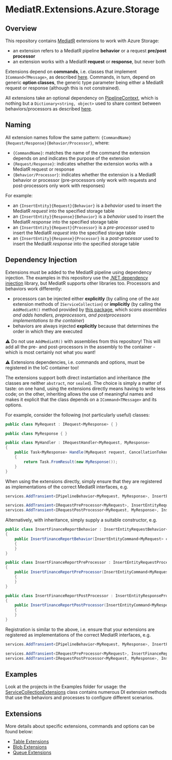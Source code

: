 # MediatR.Extensions.Azure.Storage

## Overview
This repository contains [MediatR](https://github.com/jbogard/MediatR) extensions to work with Azure Storage:
- an extension refers to a MediatR pipeline **behavior** or a request **pre/post processor**
- an extension works with a MediatR **request** or **response**, but never both

Extensions depend on **commands**, i.e. classes that implement `ICommand<TMessage>`, as described [here](https://github.com/fabio-marini/MediatR.Extensions.Abstractions). Commands, in turn, depend on generic **option classes**, the generic type parameter being either a MediatR request or response (although this is not constrained).

All extensions take an optional dependency on [PipelineContext](./MediatR.Extensions.Azure.Storage.Abstractions/PipelineContext.cs), which is nothing but a `Dictionary<string, object>` used to share context between behaviors/processors as described [here](https://jimmybogard.com/sharing-context-in-mediatr-pipelines/).

## Naming
All extension names follow the same pattern: `{CommandName}{Request/Response}{Behavior/Processor}`, where:
- `{CommandName}`: matches the name of the command the extension depends on and indicates the purpose of the extension
- `{Request/Response}`: indicates whether the extension works with a MediatR request or response
- `{Behavior/Processor}`: indicates whether the extension is a MediatR behavior or processor (pre-processors only work with requests and post-processors only work with responses)

For example:
- an `{InsertEntity}{Request}{Behavior}` is a *behavior* used to insert the MediatR *request* into the specified storage table
- an `{InsertEntity}{Response}{Behavior}` is a *behavior* used to insert the MediatR *response* into the specified storage table
- an `{InsertEntity}{Request}{Processor}` is a *pre-processor* used to insert the MediatR *request* into the specified storage table
- an `{InsertEntity}{Response}{Processor}` is a *post-processor* used to insert the MediatR *response* into the specified storage table

## Dependency Injection
Extensions must be added to the MediatR pipeline using dependency injection. The examples in this repository use the [.NET dependency injection][di1] library, but MediatR supports other libraries too. Processors and behaviors work differently:

- processors can be injected either **explicitly** (by calling one of the `Add` extension methods of `IServiceCollection`) or **implicitly** (by calling the `AddMediatR()` method provided by [this package][di2], which _scans assemblies and adds handlers, preprocessors, and postprocessors implementations to the container_)
- behaviors are always injected **explicitly** because that determines the order in which they are executed 

[di1]: https://docs.microsoft.com/en-us/dotnet/core/extensions/dependency-injection
[di2]: https://github.com/jbogard/MediatR.Extensions.Microsoft.DependencyInjection

:warning: Do not use `AddMediatR()` with assemblies from this repository! This will add all the pre- and post-processors in the assembly to the container - which is most certainly not what you want!

:warning: Extensions dependencies, i.e. commands and options, must be registered in the IoC container too!

The extensions support both direct instantiation and inheritance (the classes are neither `abstract`, nor `sealed`). The choice is simply a matter of taste: on one hand, using the extensions directly means having to write less code; on the other, inheriting allows the use of meaningful names and makes it explicit that the class depends on a `ICommand<TMessage>` and its options.

For example, consider the following (not particularly useful) classes:
```cs
public class MyRequest : IRequest<MyResponse> { }

public class MyResponse { }

public class MyHandler : IRequestHandler<MyRequest, MyResponse>
{
    public Task<MyResponse> Handle(MyRequest request, CancellationToken cancellationToken)
    {
        return Task.FromResult(new MyResponse());
    }
}
```

When using the extensions directly, simply ensure that they are registered as implementations of the correct MediatR interfaces, e.g.
```cs
services.AddTransient<IPipelineBehavior<MyRequest, MyResponse>, InsertEntityRequestBehavior<MyRequest, MyResponse>>();

services.AddTransient<IRequestPreProcessor<MyRequest>, InsertEntityRequestProcessor<MyRequest>>();
services.AddTransient<IRequestPostProcessor<MyRequest, MyResponse>, InsertEntityResponseProcessor<MyRequest, MyResponse>>();
```

Alternatively, with inheritance, simply supply a suitable constructor, e.g.
```cs
public class InsertFinanceReportBehavior : InsertEntityRequestBehavior<MyRequest, MyResponse>
{
    public InsertFinanceReportBehavior(InsertEntityCommand<MyRequest> cmd, PipelineContext ctx = null, ILogger log = null) : base(cmd, ctx, log)
    {
    }
}

public class InsertFinanceReportPreProcessor : InsertEntityRequestProcessor<MyRequest>
{
    public InsertFinanceReportPreProcessor(InsertEntityCommand<MyRequest> cmd, PipelineContext ctx = null, ILogger log = null) : base(cmd, ctx, log)
    {
    }
}

public class InsertFinanceReportPostProcessor : InsertEntityResponseProcessor<MyRequest, MyResponse>
{
    public InsertFinanceReportPostProcessor(InsertEntityCommand<MyResponse> cmd, PipelineContext ctx = null, ILogger log = null) : base(cmd, ctx, log)
    {
    }
}
```

Registration is similar to the above, i.e. ensure that your extensions are registered as implementations of the correct MediatR interfaces, e.g.
```cs
services.AddTransient<IPipelineBehavior<MyRequest, MyResponse>, InsertFinanceReportBehavior>();

services.AddTransient<IRequestPreProcessor<MyRequest>, InsertFinanceReportPreProcessor>();
services.AddTransient<IRequestPostProcessor<MyRequest, MyResponse>, InsertFinanceReportPostProcessor>();
```

## Examples
Look at the projects in the Examples folder for usage: the [ServiceCollectionExtensions](./ClassLibrary1/ServiceCollectionExtensions.cs) class contains numerous DI extension methods that use the behaviors and processes to configure different scenarios.

## Extensions
More details about specific extensions, commands and options can be found below:
- [Table Extensions](./docs/TableExtensions.md)
- [Blob Extensions](./docs/BlobExtensions.md)
- [Queue Extensions](./docs/QueueExtensions.md)

